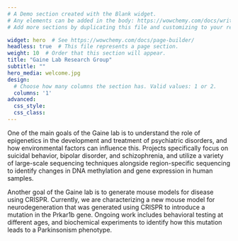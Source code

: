 ```yaml
---
# A Demo section created with the Blank widget.
# Any elements can be added in the body: https://wowchemy.com/docs/writing-markdown-latex/
# Add more sections by duplicating this file and customizing to your requirements.

widget: hero  # See https://wowchemy.com/docs/page-builder/
headless: true  # This file represents a page section.
weight: 10  # Order that this section will appear.
title: "Gaine Lab Research Group"
subtitle: ""
hero_media: welcome.jpg
design:
  # Choose how many columns the section has. Valid values: 1 or 2.
  columns: '1'
advanced:
  css_style:
  css_class:
---
```

One of the main goals of the Gaine lab is to understand the role of epigenetics in the development and treatment of psychiatric disorders, and how environmental factors can influence this. Projects specifically focus on suicidal behavior, bipolar disorder, and schizophrenia, and utilize a variety of large-scale sequencing techniques alongside region-specific sequencing to identify changes in DNA methylation and gene expression in human samples.

Another goal of the Gaine lab is to generate mouse models for disease using CRISPR. Currently, we are characterizing a new mouse model for neurodegeneration that was generated using CRISPR to introduce a mutation in the Prkar1b gene. Ongoing work includes behavioral testing at different ages, and biochemical experiments to identify how this mutation leads to a Parkinsonism phenotype.
